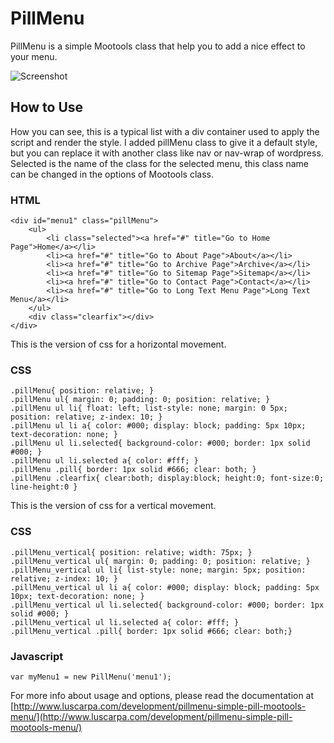 PillMenu
===========

PillMenu is a simple Mootools class that help you to add a nice effect to your menu.

![Screenshot](http://www.luscarpa.com/demo/pill-menu.png)

How to Use
----------

How you can see, this is a typical list with a div container used to apply the script and render the style. I added pillMenu class to give it a default style, but you can replace it with another class like nav or nav-wrap of wordpress.
Selected is the name of the class for the selected menu, this class name can be changed in the options of Mootools class. 

### HTML

	<div id="menu1" class="pillMenu">
		<ul>
			<li class="selected"><a href="#" title="Go to Home Page">Home</a></li>
			<li><a href="#" title="Go to About Page">About</a></li>
			<li><a href="#" title="Go to Archive Page">Archive</a></li>
			<li><a href="#" title="Go to Sitemap Page">Sitemap</a></li>
			<li><a href="#" title="Go to Contact Page">Contact</a></li>
			<li><a href="#" title="Go to Long Text Menu Page">Long Text Menu</a></li>
		</ul>
		<div class="clearfix"></div>
	</div>

This is the version of css for a horizontal movement.

### CSS
	.pillMenu{ position: relative; }
	.pillMenu ul{ margin: 0; padding: 0; position: relative; }
	.pillMenu ul li{ float: left; list-style: none; margin: 0 5px; position: relative; z-index: 10; }
	.pillMenu ul li a{ color: #000; display: block; padding: 5px 10px; text-decoration: none; }
	.pillMenu ul li.selected{ background-color: #000; border: 1px solid #000; }
	.pillMenu ul li.selected a{ color: #fff; }
	.pillMenu .pill{ border: 1px solid #666; clear: both; }
	.pillMenu .clearfix{ clear:both; display:block; height:0; font-size:0; line-height:0 }

This is the version of css for a vertical movement.

### CSS
	.pillMenu_vertical{ position: relative; width: 75px; }
	.pillMenu_vertical ul{ margin: 0; padding: 0; position: relative; }
	.pillMenu_vertical ul li{ list-style: none; margin: 5px; position: relative; z-index: 10; }
	.pillMenu_vertical ul li a{ color: #000; display: block; padding: 5px 10px; text-decoration: none; }
	.pillMenu_vertical ul li.selected{ background-color: #000; border: 1px solid #000; }
	.pillMenu_vertical ul li.selected a{ color: #fff; }
	.pillMenu_vertical .pill{ border: 1px solid #666; clear: both;}

### Javascript
	var myMenu1 = new PillMenu('menu1');

For more info about usage and options, please read the documentation at [http://www.luscarpa.com/development/pillmenu-simple-pill-mootools-menu/](http://www.luscarpa.com/development/pillmenu-simple-pill-mootools-menu/)